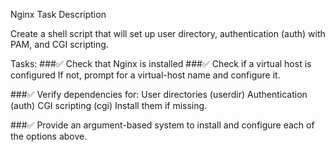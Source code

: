Nginx Task
Description

Create a shell script that will set up user directory, authentication (auth) with PAM, and CGI scripting.

Tasks:
###✅ Check that Nginx is installed
###✅ Check if a virtual host is configured
If not, prompt for a virtual-host name and configure it.

###✅ Verify dependencies for:
User directories (userdir)
Authentication (auth)
CGI scripting (cgi)
Install them if missing.

###✅ Provide an argument-based system to install and configure each of the options above.

